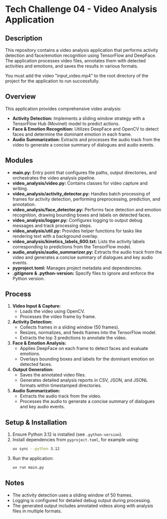 # Tech Challenge 04 - Video Analysis Application

## Description
This repository contains a video analysis application that performs activity detection and face/emotion recognition using TensorFlow and DeepFace. The application processes video files, annotates them with detected activities and emotions, and saves the results in various formats.

You must add the video "input_video.mp4" to the root directory of the project for the application to run successfully.

## Overview
This application provides comprehensive video analysis:
- **Activity Detection:** Implements a sliding window strategy with a TensorFlow Hub (Movinet) model to predict actions.
- **Face & Emotion Recognition:** Utilizes DeepFace and OpenCV to detect faces and determine the dominant emotion in each frame.
- **Audio Summarization:** Extracts and processes the audio track from the video to generate a concise summary of dialogues and audio events.

## Modules
- **main.py:** Entry point that configures file paths, output directories, and orchestrates the video analysis pipeline.
- **video_analysis/video.py:** Contains classes for video capture and writing.
- **video_analysis/activity_detector.py:** Handles batch processing of frames for activity detection, performing preprocessing, prediction, and annotation.
- **video_analysis/face_detector.py:** Performs face detection and emotion recognition, drawing bounding boxes and labels on detected faces.
- **video_analysis/logger.py:** Configures logging to output debug messages and track processing steps.
- **video_analysis/util.py:** Provides helper functions for tasks like rendering text with a background overlay.
- **video_analysis/kinetics_labels_600.txt:** Lists the activity labels corresponding to predictions from the TensorFlow model.
- **audio_analysis/audio_summarizer.py:** Extracts the audio track from the video and generates a concise summary of dialogues and key audio events.
- **pyproject.toml:** Manages project metadata and dependencies.
- **.gitignore & .python-version:** Specify files to ignore and enforce the Python version.

## Process
1. **Video Input & Capture:** 
   - Loads the video using OpenCV.
   - Processes the video frame by frame.
2. **Activity Detection:** 
   - Collects frames in a sliding window (50 frames).
   - Resizes, normalizes, and feeds frames into the TensorFlow model.
   - Extracts the top 3 predictions to annotate the video.
3. **Face & Emotion Analysis:** 
   - Applies DeepFace on each frame to detect faces and evaluate emotions.
   - Overlays bounding boxes and labels for the dominant emotion on detected faces.
4. **Output Generation:** 
   - Saves the annotated video files.
   - Generates detailed analysis reports in CSV, JSON, and JSONL formats within timestamped directories.
5. **Audio Summarization:** 
   - Extracts the audio track from the video.
   - Processes the audio to generate a concise summary of dialogues and key audio events.

## Setup & Installation
1. Ensure Python 3.12 is installed (see `.python-version`).
2. Install dependencies from `pyproject.toml`, for example using:
   ```bash
   uv sync --python 3.12
   ```
3. Run the application:
   ```bash
   uv run main.py
   ```

## Notes
- The activity detection uses a sliding window of 50 frames.
- Logging is configured for detailed debug output during processing.
- The generated output includes annotated videos along with analysis files in multiple formats.
